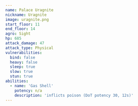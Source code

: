 ```yaml
---
name: Palace Uragnite
nickname: Uragnite
image: uragnite.png
start_floor: 11
end_floor: 14
agro: Sight
hp: 685
attack_damage: 47
attack_type: Physical
vulnerabilities:
  bind: false
  heavy: false
  sleep: true
  slow: true
  stun: true
abilities:
  - name: 'Gas Shell'
    potency: n/a
    description: 'inflicts poison (DoT potency 30, 12s)'
---
```

